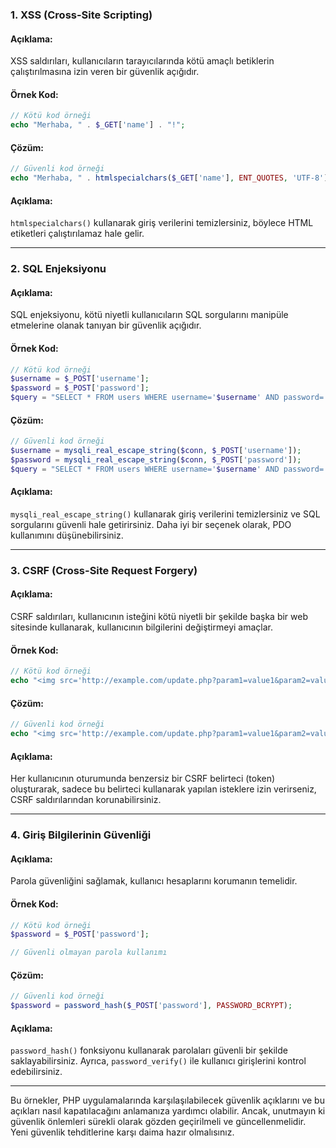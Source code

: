 ### 1. **XSS (Cross-Site Scripting)**

#### Açıklama:
XSS saldırıları, kullanıcıların tarayıcılarında kötü amaçlı betiklerin çalıştırılmasına izin veren bir güvenlik açığıdır.

#### Örnek Kod:
```php
// Kötü kod örneği
echo "Merhaba, " . $_GET['name'] . "!";
```

#### Çözüm:
```php
// Güvenli kod örneği
echo "Merhaba, " . htmlspecialchars($_GET['name'], ENT_QUOTES, 'UTF-8') . "!";
```

#### Açıklama:
`htmlspecialchars()` kullanarak giriş verilerini temizlersiniz, böylece HTML etiketleri çalıştırılamaz hale gelir.

---

### 2. **SQL Enjeksiyonu**

#### Açıklama:
SQL enjeksiyonu, kötü niyetli kullanıcıların SQL sorgularını manipüle etmelerine olanak tanıyan bir güvenlik açığıdır.

#### Örnek Kod:
```php
// Kötü kod örneği
$username = $_POST['username'];
$password = $_POST['password'];
$query = "SELECT * FROM users WHERE username='$username' AND password='$password'";
```

#### Çözüm:
```php
// Güvenli kod örneği
$username = mysqli_real_escape_string($conn, $_POST['username']);
$password = mysqli_real_escape_string($conn, $_POST['password']);
$query = "SELECT * FROM users WHERE username='$username' AND password='$password'";
```

#### Açıklama:
`mysqli_real_escape_string()` kullanarak giriş verilerini temizlersiniz ve SQL sorgularını güvenli hale getirirsiniz. Daha iyi bir seçenek olarak, PDO kullanımını düşünebilirsiniz.

---

### 3. **CSRF (Cross-Site Request Forgery)**

#### Açıklama:
CSRF saldırıları, kullanıcının isteğini kötü niyetli bir şekilde başka bir web sitesinde kullanarak, kullanıcının bilgilerini değiştirmeyi amaçlar.

#### Örnek Kod:
```php
// Kötü kod örneği
echo "<img src='http://example.com/update.php?param1=value1&param2=value2' style='display:none;'>";
```

#### Çözüm:
```php
// Güvenli kod örneği
echo "<img src='http://example.com/update.php?param1=value1&param2=value2&token=" . $_SESSION['token'] . "' style='display:none;'>";
```

#### Açıklama:
Her kullanıcının oturumunda benzersiz bir CSRF belirteci (token) oluşturarak, sadece bu belirteci kullanarak yapılan isteklere izin verirseniz, CSRF saldırılarından korunabilirsiniz.

---

### 4. **Giriş Bilgilerinin Güvenliği**

#### Açıklama:
Parola güvenliğini sağlamak, kullanıcı hesaplarını korumanın temelidir.

#### Örnek Kod:
```php
// Kötü kod örneği
$password = $_POST['password'];

// Güvenli olmayan parola kullanımı
```

#### Çözüm:
```php
// Güvenli kod örneği
$password = password_hash($_POST['password'], PASSWORD_BCRYPT);
```

#### Açıklama:
`password_hash()` fonksiyonu kullanarak parolaları güvenli bir şekilde saklayabilirsiniz. Ayrıca, `password_verify()` ile kullanıcı girişlerini kontrol edebilirsiniz.

---

Bu örnekler, PHP uygulamalarında karşılaşılabilecek güvenlik açıklarını ve bu açıkları nasıl kapatılacağını anlamanıza yardımcı olabilir. Ancak, unutmayın ki güvenlik önlemleri sürekli olarak gözden geçirilmeli ve güncellenmelidir. Yeni güvenlik tehditlerine karşı daima hazır olmalısınız.

